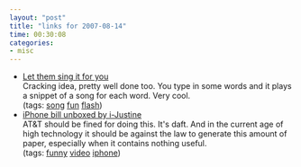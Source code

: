 ```yaml
---
layout: "post"
title: "links for 2007-08-14"
time: 00:30:08
categories: 
- misc
---
```

<ul>
	<li>
		<div><a href="http://www.sr.se/p1/src/sing/">Let them sing it for you</a></div>
		<div>Cracking idea, pretty well done too. You type in some words and it plays a snippet of a song for each word. Very cool.</div>
		<div>(tags: <a href="http://del.icio.us/stuartdallas/song">song</a> <a href="http://del.icio.us/stuartdallas/fun">fun</a> <a href="http://del.icio.us/stuartdallas/flash">flash</a>)</div>
	</li>
	<li>
		<div><a href="http://www.engadget.com/2007/08/13/iphone-bill-unboxed-by-justine-tv/">iPhone bill unboxed by i-Justine</a></div>
		<div>AT&amp;T should be fined for doing this. It's daft. And in the current age of high technology it should be against the law to generate this amount of paper, especially when it contains nothing useful.</div>
		<div>(tags: <a href="http://del.icio.us/stuartdallas/funny">funny</a> <a href="http://del.icio.us/stuartdallas/video">video</a> <a href="http://del.icio.us/stuartdallas/iphone">iphone</a>)</div>
	</li>
</ul>
